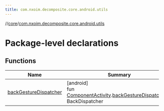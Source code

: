 ```yaml
---
title: com.nxoim.decomposite.core.android.utils
---
```

//[core](../../index.html)/[com.nxoim.decomposite.core.android.utils](index.html)



# Package-level declarations



## Functions


| Name | Summary |
|---|---|
| [backGestureDispatcher](back-gesture-dispatcher.html) | [android]<br>fun [ComponentActivity](https://developer.android.com/reference/kotlin/androidx/activity/ComponentActivity.html).[backGestureDispatcher](back-gesture-dispatcher.html)(): BackDispatcher |

